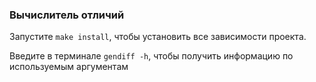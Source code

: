 ### Вычислитель отличий

Запустите `make install`, чтобы установить все зависимости проекта.

Введите в терминале `gendiff -h`, чтобы получить информацию по используемым аргументам

